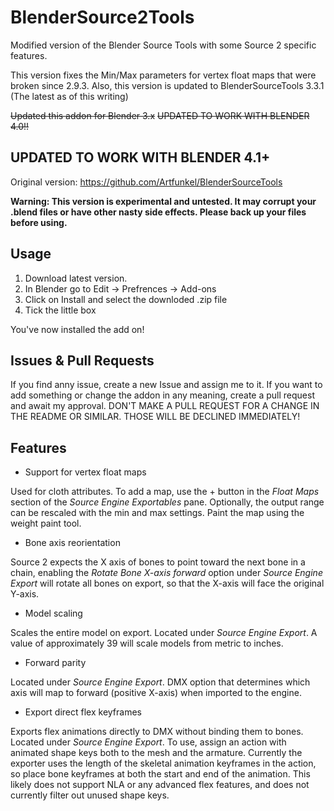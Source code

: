 # BlenderSource2Tools
Modified version of the Blender Source Tools with some Source 2 specific features.

This version fixes the Min/Max parameters for vertex float maps that were broken since 2.9.3. Also, this version is updated to BlenderSourceTools 3.3.1 (The latest as of this writing)

~~Updated this addon for Blender 3.x~~
~~UPDATED TO WORK WITH BLENDER 4.0!!~~
## UPDATED TO WORK WITH BLENDER 4.1+
Original version: https://github.com/Artfunkel/BlenderSourceTools

__Warning: This version is experimental and untested. It may corrupt your .blend files or have other nasty side effects. Please back up your files before using.__

## Usage
1. Download latest version. 
2. In Blender go to Edit -> Prefrences -> Add-ons
3. Click on Install and select the downloded .zip file
4. Tick the little box

You've now installed the add on!

## Issues & Pull Requests
If you find anny issue, create a new Issue and assign me to it. If you want to add something or change the addon in any meaning, create a pull request and await my approval.
DON'T MAKE A PULL REQUEST FOR A CHANGE IN THE README OR SIMILAR. THOSE WILL BE DECLINED IMMEDIATELY!

## Features
* Support for vertex float maps
 
 Used for cloth attributes. To add a map, use the + button in the *Float Maps* section of the *Source Engine Exportables* pane. Optionally, the output range can be rescaled with the min and max settings. Paint the map using the weight paint tool.

* Bone axis reorientation

Source 2 expects the X axis of bones to point toward the next bone in a chain, enabling the *Rotate Bone X-axis forward* option under *Source Engine Export* will rotate all bones on export, so that the X-axis will face the original Y-axis.

* Model scaling

Scales the entire model on export. Located under *Source Engine Export*. A value of approximately 39 will scale models from metric to inches.

* Forward parity

Located under *Source Engine Export*. DMX option that determines which axis will map to forward (positive X-axis) when imported to the engine.

* Export direct flex keyframes

Exports flex animations directly to DMX without binding them to bones. Located under *Source Engine Export*. To use, assign an action with animated shape keys both to the mesh and the armature. Currently the exporter uses the length of the skeletal animation keyframes in the action, so place bone keyframes at both the start and end of the animation. This likely does not support NLA or any advanced flex features, and does not currently filter out unused shape keys.
